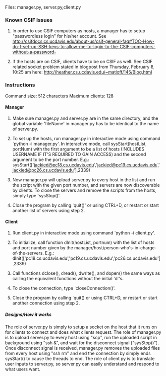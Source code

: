 Files: manager.py, server.py,client.py

### Known CSIF Issues ###
  1. In order to use CSIF computers as hosts, a manager has to setup "passwordless login" for his/her account. See http://csifdocs.cs.ucdavis.edu/about-us/csif-general-faq#TOC-How-do-I-set-up-SSH-keys-to-allow-me-to-login-to-the-CSIF-computers-without-a-password-

  2. If the hosts are on CSIF, clients have to be on CSIF as well. See CSIF related socket problem stated in blogpost from Thursday, February 8, 10:25 am here: http://heather.cs.ucdavis.edu/~matloff/145/Blog.html



### Instructions ###
  Command size: 512 characters
  Maximum clients: 128

#### Manager ####
  1. Make sure manager.py and server.py are in the same directory, and the global variable 'fileName' in manager.py has to be identical to the name of server.py.

  2. To set up the hosts, run manager.py in interactive mode using command 'python -i manager.py'. In interactive mode, call sysStart(hostList, portNum) with the first argument to be a list of hosts (INCLUDES USERNAME IF IT'S REQUIRED TO GAIN ACCESS) and the second argument to be the port number.
  E.g.:
  sysStart(['jackied@pc18.cs.ucdavis.edu','jackied@pc19.cs.ucdavis.edu','jackied@pc26.cs.ucdavis.edu'],2339) 

  3. Now manager.py will upload server.py to every host in the list and run the script with the given port number, and servers are now discoverable by clients. To close the servers and remove the scripts from the hosts, simply type 'sysStop()'.

  4. Close the program by calling 'quit()' or using CTRL+D, or restart or start another list of servers using step 2.


#### Client ####
  1. Run client.py in interactive mode using command 'python -i client.py'.

  2. To initialize, call function dInit(hostList, portnum) with the list of hosts and port number given by the manager/host/person-who's-in-charge-of-the-servers.
  E.g.:
  dInit(['pc18.cs.ucdavis.edu','pc19.cs.ucdavis.edu','pc26.cs.ucdavis.edu'],2339)

  3. Call functions dclose(), dread(), dwrite(), and dopen() the same ways as calling the equivalent functions without the initial 'd''s.

  4. To close the connection, type 'closeConnection()'.

  5. Close the program by calling 'quit()  or using CTRL+D, or restart or start another connection using step 2.



##### Designs/How it works #####
  The role of server.py is simply to setup a socket on the host that it runs on for clients to connect and does what clients request. The role of manager.py is to upload server.py to every host using "scp", run the uploaded script in background using "ssh &", and wait for the disconnect signal ("sysStop()"). Once disconnect signal is received, manager.py removes the uploaded files from every host using "ssh rm" and end the connection by simply ends sysStart() to cause the threads to end. The role of client.py is to translate user inputs to server.py, so server.py can easily understand and respond to what users want.
